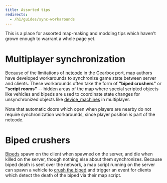 ```yaml
---
title: Assorted tips
redirects:
  - /h1/guides/sync-workarounds
---
```

This is a place for assorted map-making and modding tips which haven't grown enough to warrant a whole page yet.

# Multiplayer synchronization
Because of the limitations of [netcode](~) in the Gearbox port, map authors have developed workarounds to synchronize game state between server and clients. These workarounds often take the form of **"biped crushers"** or **"script rooms"** -- hidden areas of the map where special scripted objects like vehicles and bipeds are used to coordinate state changes for unsynchronized objects like [device_machines](~device_machine) in multiplayer.

Note that automatic doors which open when players are nearby do not require synchronization workarounds, since player position _is_ part of the netcode.

# Biped crushers
[Bipeds](~biped) spawn on the client when spawned on the server, and die when killed on the server, though nothing else about them synchronizes. Because biped death is sent over the network, a map script running on the server can spawn a vehicle to [crush the biped][biped-crusher] and trigger an event for clients which detect the death of the biped via their map script.

[biped-crusher]: https://youtu.be/XKEACGigNb0?t=1461